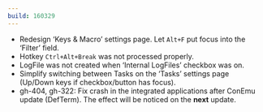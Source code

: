 ```yaml
---
build: 160329
---
```


* Redesign ‘Keys & Macro’ settings page. Let `Alt+F` put focus into the ‘Filter’ field.
* Hotkey `Ctrl+Alt+Break` was not processed properly.
* LogFile was not created when ‘Internal LogFiles’ checkbox was on.
* Simplify switching between Tasks on the ‘Tasks’ settings page (Up/Down keys if checkbox/button has focus).
* gh-404, gh-322: Fix crash in the integrated applications after ConEmu update (DefTerm).
  The effect will be noticed on the **next** update.

